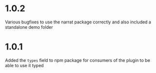 # 1.0.2

Various bugfixes to use the narrat package correctly and also included a standalone demo folder

# 1.0.1

Added the `types` field to npm package for consumers of the plugin to be able to use it typed

